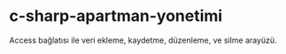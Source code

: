# c-sharp-apartman-yonetimi
Access bağlatısı ile veri ekleme, kaydetme, düzenleme, ve silme arayüzü.
